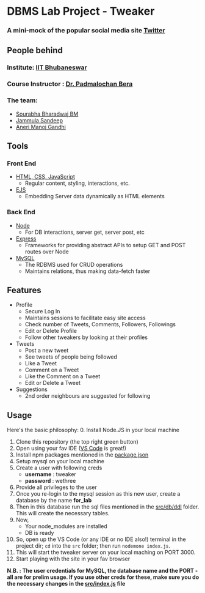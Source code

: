 # DBMS Lab Project - Tweaker
### A mini-mock of the popular social media site [Twitter](https://twitter.com/explore)

## People behind

### Institute: [IIT Bhubaneswar](https://www.iitbbs.ac.in/)
### Course Instructor : [Dr. Padmalochan Bera](https://scholar.google.co.in/citations?user=_PJ8HK0AAAAJ&hl=en)

### The team:
- [Sourabha Bharadwaj BM](https://www.linkedin.com/in/sourabha-bharadwaj-b-m-561716161/)
- [Jammula Sandeep](https://www.linkedin.com/in/sandeep-jammula-78368a158/)
- [Aneri Manoj Gandhi](https://www.linkedin.com/in/aneri-gandhi-75816374/)


## Tools
### Front End
- [HTML, CSS, JavaScript](https://html-css-js.com/)
    - Regular content, styling, interactions, etc.
- [EJS](https://ejs.co/)
    - Embedding Server data dynamically as HTML elements

### Back End
- [Node](https://nodejs.org/en/)
    - For DB interactions, server get, server post, etc
- [Express](https://expressjs.com/)
    - Frameworks for providing abstract APIs to setup GET and POST routes over Node
- [MySQL](https://www.mysql.com/)
    - The RDBMS used for CRUD operations
    - Maintains relations, thus making data-fetch faster

## Features
- Profile
    - Secure Log In
    - Maintains sessions to facilitate easy site access
    - Check number of Tweets, Comments, Followers, Followings
    - Edit or Delete Profile
    - Follow other tweakers by looking at their profiles
- Tweets
    - Post a new tweet
    - See tweets of people being followed
    - Like a Tweet
    - Comment on a Tweet
    - Like the Comment on a Tweet
    - Edit or Delete a Tweet
- Suggestions
    - 2nd order neighbours are suggested for following

## Usage
Here's the basic philosophy:
0. Install Node.JS in your local machine
1. Clone this repository (the top right green button)
2. Open using your fav IDE ([VS Code](https://code.visualstudio.com/) is great!)
3. Install npm packages mentioned in the [package.json](https://github.com/bmsohwinc/tweaker/blob/master/package.json#L19)
4. Setup mysql on your local machine 
5. Create a user with following creds
    - **username** : tweaker
    - **password** : wethree
6. Provide all privileges to the user
7. Once you re-login to the mysql session as this new user, create a database by the name **for_lab**
8. Then in this database run the sql files mentioned in the [src/db/ddl](https://github.com/bmsohwinc/tweaker/tree/tweaker2.0/src/db/ddl) folder. This will create the necessary tables.
9. Now,
    - Your node_modules are installed
    - DB is ready
10. So, open up the VS Code (or any IDE or no IDE also!) terminal in the project dir; `cd` into the `src` folder; then run
    `nodemone index.js`.
11. This will start the tweaker server on your local maching on PORT 3000.
12. Start playing with the site in your fav browser

**N.B. : The user credentials for MySQL, the database name and the PORT - all are for prelim usage. If you use other creds for these, make sure you do the necessary changes in the [src/index.js](https://github.com/bmsohwinc/tweaker/blob/tweaker2.0/src/index.js#L45) file**
